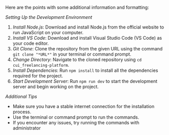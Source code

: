 Here are the points with some additional information and formatting:

*Setting Up the Development Environment*

1. *Install Node.js*: Download and install Node.js from the official website to run JavaScript on your computer.
2. *Install VS Code*: Download and install Visual Studio Code (VS Code) as your code editor.
3. *Git Clone*: Clone the repository from the given URL using the command `git clone "*URL*"` in your terminal or command prompt.
4. *Change Directory*: Navigate to the cloned repository using `cd cui_freelancing-platform`.
5. *Install Dependencies*: Run `npm install` to install all the dependencies required for the project.
6. *Start Development Server*: Run `npm run dev` to start the development server and begin working on the project.

*Additional Tips*

- Make sure you have a stable internet connection for the installation process.
- Use the terminal or command prompt to run the commands.
- If you encounter any issues, try running the commands with administrator
